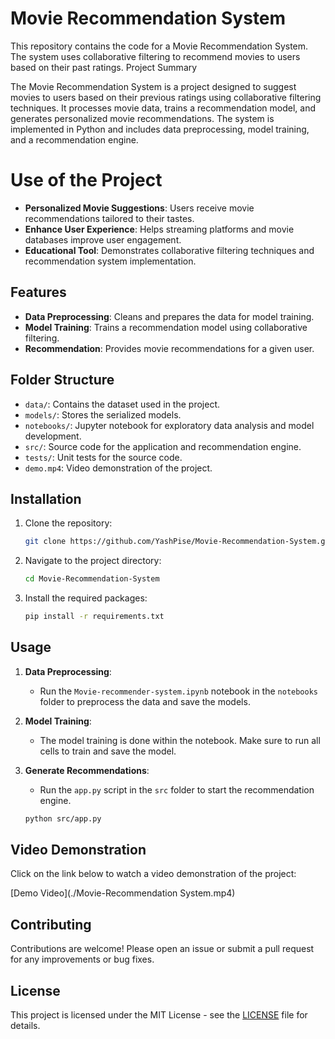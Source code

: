 # Movie Recommendation System

This repository contains the code for a Movie Recommendation System. The system uses collaborative filtering to recommend movies to users based on their past ratings.
Project Summary

The Movie Recommendation System is a project designed to suggest movies to users based on their previous ratings using collaborative filtering techniques. It processes movie data, trains a recommendation model, and generates personalized movie recommendations. The system is implemented in Python and includes data preprocessing, model training, and a recommendation engine.

 # Use of the Project
- **Personalized Movie Suggestions**: Users receive movie recommendations tailored to their tastes.
- **Enhance User Experience**: Helps streaming platforms and movie databases improve user engagement.
- **Educational Tool**: Demonstrates collaborative filtering techniques and recommendation system implementation.


## Features

- **Data Preprocessing**: Cleans and prepares the data for model training.
- **Model Training**: Trains a recommendation model using collaborative filtering.
- **Recommendation**: Provides movie recommendations for a given user.

## Folder Structure

- `data/`: Contains the dataset used in the project.
- `models/`: Stores the serialized models.
- `notebooks/`: Jupyter notebook for exploratory data analysis and model development.
- `src/`: Source code for the application and recommendation engine.
- `tests/`: Unit tests for the source code.
- `demo.mp4`: Video demonstration of the project.

## Installation

1. Clone the repository:
    ```sh
    git clone https://github.com/YashPise/Movie-Recommendation-System.git
    ```

2. Navigate to the project directory:
    ```sh
    cd Movie-Recommendation-System
    ```

3. Install the required packages:
    ```sh
    pip install -r requirements.txt
    ```

## Usage

1. **Data Preprocessing**:
    - Run the `Movie-recommender-system.ipynb` notebook in the `notebooks` folder to preprocess the data and save the models.

2. **Model Training**:
    - The model training is done within the notebook. Make sure to run all cells to train and save the model.

3. **Generate Recommendations**:
    - Run the `app.py` script in the `src` folder to start the recommendation engine.
    ```sh
    python src/app.py
    ```


## Video Demonstration

Click on the link below to watch a video demonstration of the project:

[Demo Video](./Movie-Recommendation System.mp4)


## Contributing

Contributions are welcome! Please open an issue or submit a pull request for any improvements or bug fixes.

## License

This project is licensed under the MIT License - see the [LICENSE](LICENSE) file for details.
